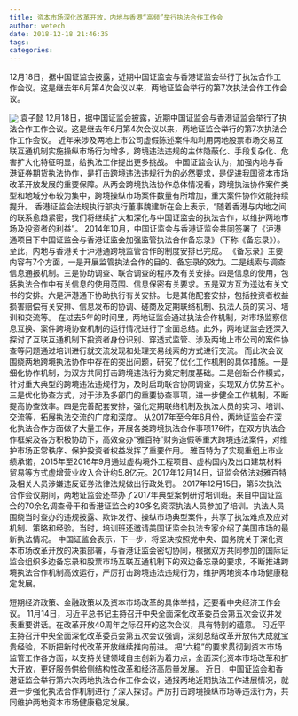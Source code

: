 ```yaml
---
title: 资本市场深化改革开放，内地与香港“高频”举行执法合作工作会
author: wetech
date: 2018-12-18 21:46:35
tags: 
categories: 
---
```

12月18日，据中国证监会披露，近期中国证监会与香港证监会举行了执法合作工作会议。这是继去年6月第4次会议以来，两地证监会举行的第7次执法合作工作会议。
<!-- more -->
<img align="center" border="0" src="https://imgcdn.yicai.com/uppics/images/2018/12/82c1ec2bd2364a3b0c167ddd52d1523a.jpg" />
袁子懿
12月18日，据中国证监会披露，近期中国证监会与香港证监会举行了执法合作工作会议。这是继去年6月第4次会议以来，两地证监会举行的第7次执法合作工作会议。
近年来涉及两地上市公司虚假陈述案件和利用两地股票市场交易互联互通机制实施操纵市场行为增多，跨境违法违规的主体隐蔽化、手段复杂化、危害扩大化特征明显，给执法工作提出更多挑战。
中国证监会认为，加强内地与香港证券期货执法协作，是打击跨境违法违规行为的必然要求，是促进我国资本市场改革开放发展的重要保障。从两会跨境执法协作总体情况看，跨境执法协作案件类型和地域分布较为集中，跨境操纵市场案件数量有所增加，重大案件协作效能持续提升。
香港证监会法规执行部执行董事魏建新在会上表示，“随着香港与内地之间的联系愈趋紧密，我们将继续扩大和深化与中国证监会的执法合作，以维护两地市场及投资者的利益”。
2014年10月，中国证监会与香港证监会共同签署了《沪港通项目下中国证监会与香港证监会加强监管执法合作备忘录》（下称《备忘录》）。至此，内地与香港关于沪港通跨境监管合作的制度安排已完成。
《备忘录》主要内容有7个方面，一是开展监管执法合作的目的、备忘录的效力。二是线索与调查信息通报机制。三是协助调查、联合调查的程序及有关安排。四是信息的使用，包括执法合作中有关信息的使用范围、信息保密有关要求。五是双方互为送达有关文书的安排。六是沪港通下协助执行有关安排。七是其他配套安排，包括投资者权益损害赔偿有关安排、信息发布的协调、磋商及定期联络机制、执法人员的实习、培训和交流等。
在过去5年的时间里，两地证监会通过执法合作机制，对市场监察信息互换、案件跨境协查机制的运行情况进行了全面总结。此外，两地证监会还深入探讨了互联互通机制下投资者身份识别、穿透式监管、涉及两地上市公司的案件协查等问题通过培训进行就交流发现和处理交易线索的方式进行交流。
而此次会议围绕两地跨境执法协作中存在的突出问题，研究了优化工作机制的具体措施。一是细化协作机制，为双方共同打击跨境违法行为奠定制度基础。二是创新合作模式，针对重大典型的跨境违法违规行为，及时启动联合协同调查，实现双方优势互补。三是优化协查方式，对于涉及多部门的重要协查事项，进一步健全工作机制，不断提高协查效率。四是完善配套安排，强化定期联络机制及执法人员的实习、培训、交流等，拓展执法交流的广度和深度。
从2017年至今年6月份，两地证监会在深化执法合作方面做了大量工作，开展各类跨境执法合作事项176件，在双方执法合作框架及各方积极协助下，高效查办“雅百特”财务造假等重大跨境违法案件，对维护市场正常秩序、保护投资者权益发挥了重要作用。
雅百特为了实现重组上市业绩承诺，2015年至2016年9月通过虚构境外工程项目、虚构国内及出口建筑材料贸易等方式虚增营业收入合计约5.8亿元。2017年12月14日，证监会依法对雅百特及相关人员涉嫌违反证券法律法规做出行政处罚。
2017年12月15日，第5次执法合作会议期间，两地证监会还举办了2017年典型案例研讨培训班。来自中国证监会的70余名调查骨干和香港证监会的30多名资深执法人员参加了培训。执法人员围绕当时查办的违规披露、欺诈发行、操纵市场典型案件，共享了执法难点及应对机制、策略和经验。当时，培训班还邀请美国证监会执法专家介绍了美国市场的最新执法情况。
中国证监会表示，下一步，将坚决按照党中央、国务院关于深化资本市场改革开放的决策部署，与香港证监会密切协同，根据双方共同参加的国际证监会组织多边备忘录和股票市场互联互通机制下的双边备忘录的要求，不断推进跨境执法合作机制高效运行，严厉打击跨境违法违规行为，维护两地资本市场健康稳定发展。
 
 
短期经济政策、金融政策以及资本市场改革的具体举措，还要看中央经济工作会议。
11月14日，习近平总书记主持召开中央全面深化改革委员会第五次会议并发表重要讲话。在改革开放40周年之际召开的这次会议，具有特别的蕴意。
习近平主持召开中央全面深化改革委员会第五次会议强调，深刻总结改革开放伟大成就宝贵经验，不断把新时代改革开放继续推向前进。
把“六稳”的要求贯彻到资本市场监管工作各方面，以支持关键领域自主创新为着力点，全面深化资本市场改革和扩大开放，更好服务供给侧结构性改革和经济高质量发展。
近日，中国证监会和香港证监会举行第六次两地执法合作工作会议，通报两地近期执法工作进展情况，就进一步强化执法合作机制进行了深入探讨。严厉打击跨境操纵市场等违法行为，共同维护两地资本市场健康稳定发展。
